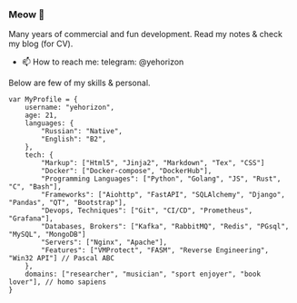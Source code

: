 ### Meow 👋

Many years of commercial and fun development. 
Read my notes & check my blog (for CV). 
- 📫 How to reach me: 
telegram: @yehorizon

Below are few of my skills & personal.


```
var MyProfile = {
    username: "yehorizon",
    age: 21,
    languages: {
        "Russian": "Native",
        "English": "B2",
    },
    tech: {
        "Markup": ["Html5", "Jinja2", "Markdown", "Tex", "CSS"]
        "Docker": ["Docker-compose", "DockerHub"],
        "Programming Languages": ["Python", "Golang", "JS", "Rust", "C", "Bash"],
        "Frameworks": ["Aiohttp", "FastAPI", "SQLAlchemy", "Django", "Pandas", "QT", "Bootstrap"],
        "Devops, Techniques": ["Git", "CI/CD", "Prometheus", "Grafana"],
        "Databases, Brokers": ["Kafka", "RabbitMQ", "Redis", "PGsql", "MySQL", "MongoDB"]
        "Servers": ["Nginx", "Apache"],
        "Features": ["VMProtect", "FASM", "Reverse Engineering", "Win32 API"] // Pascal ABC 
    },
    domains: ["researcher", "musician", "sport enjoyer", "book lover"], // homo sapiens 
}
```
